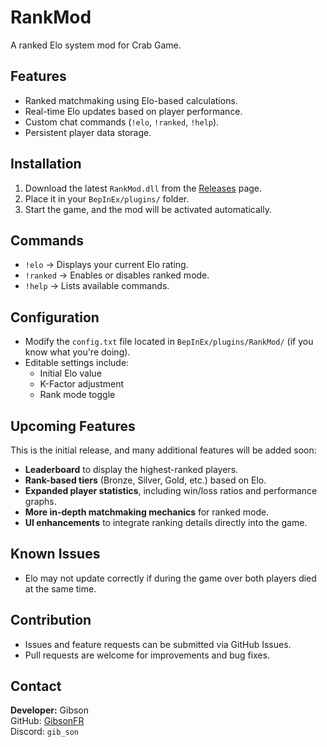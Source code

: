 # RankMod

A ranked Elo system mod for Crab Game.

## Features
- Ranked matchmaking using Elo-based calculations.
- Real-time Elo updates based on player performance.
- Custom chat commands (`!elo`, `!ranked`, `!help`).
- Persistent player data storage.

## Installation
1. Download the latest `RankMod.dll` from the [Releases](https://github.com/GibsonFR/RankMod/releases) page.
2. Place it in your `BepInEx/plugins/` folder.
3. Start the game, and the mod will be activated automatically.

## Commands
- `!elo` → Displays your current Elo rating.
- `!ranked` → Enables or disables ranked mode.
- `!help` → Lists available commands.

## Configuration
- Modify the `config.txt` file located in `BepInEx/plugins/RankMod/` (if you know what you're doing).
- Editable settings include:
  - Initial Elo value
  - K-Factor adjustment
  - Rank mode toggle

## Upcoming Features
This is the initial release, and many additional features will be added soon:
- **Leaderboard** to display the highest-ranked players.
- **Rank-based tiers** (Bronze, Silver, Gold, etc.) based on Elo.
- **Expanded player statistics**, including win/loss ratios and performance graphs.
- **More in-depth matchmaking mechanics** for ranked mode.
- **UI enhancements** to integrate ranking details directly into the game.

## Known Issues
- Elo may not update correctly if during the game over both players died at the same time.

## Contribution
- Issues and feature requests can be submitted via GitHub Issues.
- Pull requests are welcome for improvements and bug fixes.

## Contact
**Developer:** Gibson  
GitHub: [GibsonFR](https://github.com/GibsonFR)  
Discord: `gib_son`
